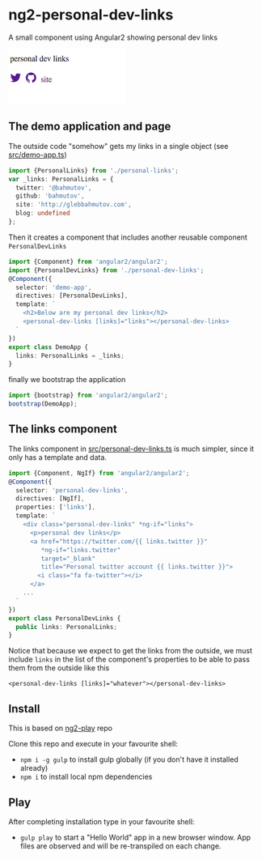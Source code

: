 # ng2-personal-dev-links

A small component using Angular2 showing personal dev links

![screenshot](screenshot.png)

## The demo application and page

The outside code "somehow" gets my links in a single object (see [src/demo-app.ts](src/demo-app.ts))

```typescript
import {PersonalLinks} from './personal-links';
var _links: PersonalLinks = {
  twitter: '@bahmutov',
  github: 'bahmutov',
  site: 'http://glebbahmutov.com',
  blog: undefined
};
```

Then it creates a component that includes another reusable component `PersonalDevLinks`

```typescript
import {Component} from 'angular2/angular2';
import {PersonalDevLinks} from './personal-dev-links';
@Component({
  selector: 'demo-app',
  directives: [PersonalDevLinks],
  template: `
    <h2>Below are my personal dev links</h2>
    <personal-dev-links [links]="links"></personal-dev-links>
  `
})
export class DemoApp {
  links: PersonalLinks = _links;
}
```

finally we bootstrap the application

```typescript
import {bootstrap} from 'angular2/angular2';
bootstrap(DemoApp);
```

## The links component

The links component in [src/personal-dev-links.ts](src/personal-dev-links.ts) is much simpler,
since it only has a template and data.

```typescript
import {Component, NgIf} from 'angular2/angular2';
@Component({
  selector: 'personal-dev-links',
  directives: [NgIf],
  properties: ['links'],
  template: `
    <div class="personal-dev-links" *ng-if="links">
      <p>personal dev links</p>
      <a href="https://twitter.com/{{ links.twitter }}"
         *ng-if="links.twitter"
         target="_blank"
         title="Personal twitter account {{ links.twitter }}">
        <i class="fa fa-twitter"></i>
      </a>
    ...
  `
})
export class PersonalDevLinks {
  public links: PersonalLinks;
}
```

Notice that because we expect to get the links from the outside, we must
include `links` in the list of the component's properties to be able to pass
them from the outside like this

    <personal-dev-links [links]="whatever"></personal-dev-links>

## Install

This is based on [ng2-play](https://github.com/pkozlowski-opensource/ng2-play) repo

Clone this repo and execute in your favourite shell:

* `npm i -g gulp` to install gulp globally (if you don't have it installed already)
* `npm i` to install local npm dependencies

## Play

After completing installation type in your favourite shell:

* `gulp play` to start a "Hello World" app in a new browser window. App files are observed and will be re-transpiled on each change.
